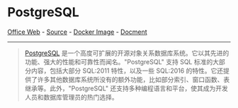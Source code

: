 # PostgreSQL

[Office Web][1] - [Source][2] - [Docker Image][3] - [Docment][4]

---

> [PostgreSQL][1] 是一个高度可扩展的开源对象关系数据库系统。它以其先进的功能、强大的性能和可靠性而闻名。"PostgreSQL" 支持 SQL 标准的大部分内容，包括大部分 SQL:2011 特性，以及一些 SQL:2016 的特性。它还提供了许多其他数据库系统所没有的额外功能，比如部分索引、窗口函数、表继承等。此外，"PostgreSQL" 还支持多种编程语言和平台，使其成为开发人员和数据库管理员的热门选择。

[1]:https://www.postgresql.org/
[2]:https://github.com/postgres/postgres
[3]:https://hub.docker.com/_/postgres
[4]:https://www.postgresql.org/docs/current/
